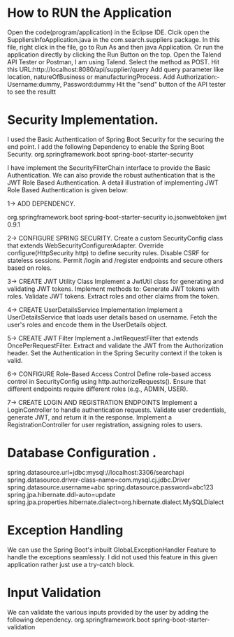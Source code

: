 # How to RUN the Application
Open the code(program/application) in the Eclipse IDE.
Clcik open the SuppliersInfoApplication.java in the com.search.suppliers package.
In this file, right click in the file, go to Run As and then java Application.
Or run the application directly by clicking the Run Button on the top.
Open the Talend API Tester or Postman, I am using Talend.
Select the method as POST.
Hit this URL:http://localhost:8080/api/supplier/query
Add query parameter like location, natureOfBusiness or manufacturingProcess.
Add Authorization:- Username:dummy, Password:dummy
Hit the "send" button of the API tester to see the resultt

# Security Implementation.
I used the Basic Authentication of Spring Boot Security for the securing the end point.
I add the following Dependency to enable the Spring Boot Security.
<dependency>
 <groupId>org.springframework.boot</groupId>
 <artifactId>spring-boot-starter-security</artifactId>
</dependency>

I have implement the SecurityFilterChain interface to provide the Basic Authentication.
We can also provide the robust authentication that is the JWT Role Based Authentication.
A detail illustration of implementing JWT Role Based Authentication is given below:

1-> ADD DEPENDENCY.

<dependency>
 <groupId>org.springframework.boot</groupId>
 <artifactId>spring-boot-starter-security</artifactId>
</dependency>
<dependency>
 <groupId>io.jsonwebtoken</groupId>
 <artifactId>jjwt</artifactId>
 <version>0.9.1</version>
</dependency>

2-> CONFIGURE SPRING SECURITY.
Create a custom SecurityConfig class that extends WebSecurityConfigurerAdapter.
Override configure(HttpSecurity http) to define security rules.
Disable CSRF for stateless sessions.
Permit /login and /register endpoints and secure others based on roles.

3-> CREATE JWT Utility Class
Implement a JwtUtil class for generating and validating JWT tokens.
Implement methods to:
Generate JWT tokens with roles.
Validate JWT tokens.
Extract roles and other claims from the token.

4-> CREATE UserDetailsService Implementation
Implement a UserDetailsService that loads user details based on username.
Fetch the user's roles and encode them in the UserDetails object.

5-> CREATE JWT Filter
Implement a JwtRequestFilter that extends OncePerRequestFilter.
Extract and validate the JWT from the Authorization header.
Set the Authentication in the Spring Security context if the token is valid.

6-> CONFIGURE Role-Based Access Control
Define role-based access control in SecurityConfig using http.authorizeRequests().
Ensure that different endpoints require different roles (e.g., ADMIN, USER).

7-> CREATE LOGIN AND REGISTRATION ENDPOINTS
Implement a LoginController to handle authentication requests.
Validate user credentials, generate JWT, and return it in the response.
Implement a RegistrationController for user registration, assigning roles to users.

# Database Configuration .
spring.datasource.url=jdbc:mysql://localhost:3306/searchapi
spring.datasource.driver-class-name=com.mysql.cj.jdbc.Driver
spring.datasource.username=abc
spring.datasource.password=abc123
spring.jpa.hibernate.ddl-auto=update
spring.jpa.properties.hibernate.dialect=org.hibernate.dialect.MySQLDialect

# Exception Handling
We can use the Spring Boot's inbuilt GlobaLExceptionHandler Feature to handle the exceptions seamlessly.
I did not used this feature in this given application rather just use a try-catch block.

# Input Validation
We can validate the various inputs provided by the user by adding the following dependency.
<dependency>
 <groupId>org.springframework.boot</groupId>
 <artifactId>spring-boot-starter-validation</artifactId>
</dependency>
